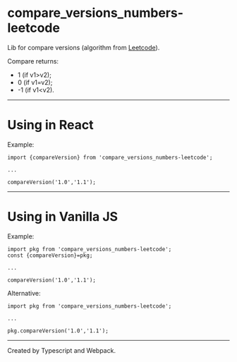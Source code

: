 # compare_versions_numbers-leetcode

Lib for compare versions (algorithm from [Leetcode](https://leetcode.com/problems/compare-version-numbers/description/)).


Compare returns:
- 1 (if v1>v2);
- 0 (if v1=v2);
- -1 (if v1<v2).

---
# Using in React

Example:

```
import {compareVersion} from 'compare_versions_numbers-leetcode';

...

compareVersion('1.0','1.1');
```

---
# Using in Vanilla JS

Example:

```
import pkg from 'compare_versions_numbers-leetcode';
const {compareVersion}=pkg;

...

compareVersion('1.0','1.1');
```


Alternative:

```
import pkg from 'compare_versions_numbers-leetcode';

...

pkg.compareVersion('1.0','1.1');
```

---
Created by Typescript and Webpack.